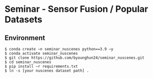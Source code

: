 # Seminar - Sensor Fusion / Popular Datasets
## Environment
```
$ conda create –n seminar_nuscenes python==3.9 –y
$ conda activate seminar_nuscenes
$ git clone https://github.com/byounghun24/seminar_nuscenes.git
$ cd seminar_nuscenes
$ pip install –r requirements.txt
$ ln -s [your nuscenes dataset path] .
```
